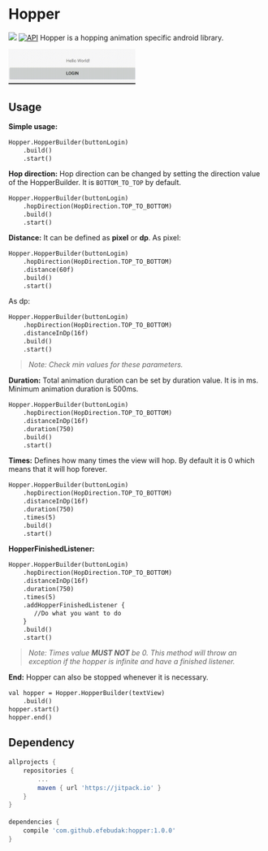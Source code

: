 # Hopper
[![](https://jitpack.io/v/efebudak/hopper.svg)](https://jitpack.io/#efebudak/hopper) [![API](https://img.shields.io/badge/API-21%2B-brightgreen.svg?style=flat)](https://android-arsenal.com/api?level=21)
Hopper is a hopping animation specific android library. 

<img src="./readmeassets/Hopper.gif" width="250" />

## Usage
**Simple usage:**

    Hopper.HopperBuilder(buttonLogin)  
        .build()  
        .start()
**Hop direction:**
Hop direction can be changed by setting the direction value of the HopperBuilder. It is `BOTTOM_TO_TOP` by default.

    Hopper.HopperBuilder(buttonLogin)  
        .hopDirection(HopDirection.TOP_TO_BOTTOM)  
        .build()  
        .start()
**Distance:**
It can be defined as **pixel** or **dp**.
As pixel:

    Hopper.HopperBuilder(buttonLogin)  
        .hopDirection(HopDirection.TOP_TO_BOTTOM)  
        .distance(60f)  
        .build()  
        .start()
As dp:

    Hopper.HopperBuilder(buttonLogin)  
        .hopDirection(HopDirection.TOP_TO_BOTTOM)  
        .distanceInDp(16f)  
        .build()  
        .start()

> *Note: Check min values for these parameters.*

**Duration:**
Total animation duration can be set by duration value. It is in ms. Minimum animation duration is 500ms.

    Hopper.HopperBuilder(buttonLogin)  
        .hopDirection(HopDirection.TOP_TO_BOTTOM)  
        .distanceInDp(16f)  
        .duration(750)  
        .build()  
        .start()

**Times:**
Defines how many times the view will hop. By default it is 0 which means that it will hop forever.

    Hopper.HopperBuilder(buttonLogin)  
        .hopDirection(HopDirection.TOP_TO_BOTTOM)  
        .distanceInDp(16f)  
        .duration(750)  
        .times(5)  
        .build()  
        .start()

**HopperFinishedListener:**

    Hopper.HopperBuilder(buttonLogin)  
        .hopDirection(HopDirection.TOP_TO_BOTTOM)  
        .distanceInDp(16f)  
        .duration(750)  
        .times(5)  
        .addHopperFinishedListener {   
           //Do what you want to do  
        }  
        .build()  
        .start()
> *Note: Times value **MUST NOT** be 0. This method will throw an exception if the hopper is infinite and have a finished listener.*

**End:**
Hopper can also be stopped whenever it is necessary.

    val hopper = Hopper.HopperBuilder(textView)
        .build()
    hopper.start()
    hopper.end()

## Dependency
```gradle
allprojects {
    repositories {
        ...
        maven { url 'https://jitpack.io' }
    }
}

dependencies {
    compile 'com.github.efebudak:hopper:1.0.0'
}
```